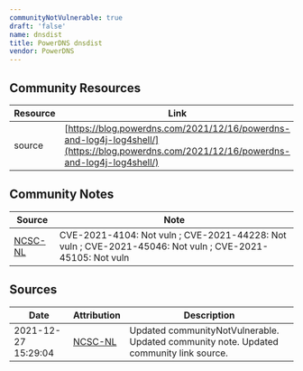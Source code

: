 ```yaml
---
communityNotVulnerable: true
draft: 'false'
name: dnsdist
title: PowerDNS dnsdist
vendor: PowerDNS
---
```



## Community Resources
| Resource | Link |
| --- | --- |
| source | [https://blog.powerdns.com/2021/12/16/powerdns-and-log4j-log4shell/](https://blog.powerdns.com/2021/12/16/powerdns-and-log4j-log4shell/) |

## Community Notes
| Source | Note |
| --- | --- |
| [NCSC-NL](https://github.com/NCSC-NL/log4shell/blob/main/software/README.md) | CVE-2021-4104: Not vuln ; CVE-2021-44228: Not vuln ; CVE-2021-45046: Not vuln ; CVE-2021-45105: Not vuln </ul> |

## Sources
| Date | Attribution | Description |
| --- | --- | --- |
| 2021-12-27 15:29:04 | [NCSC-NL](https://github.com/NCSC-NL/log4shell/blob/main/software/README.md) | Updated communityNotVulnerable. Updated community note. Updated community link source.  |
